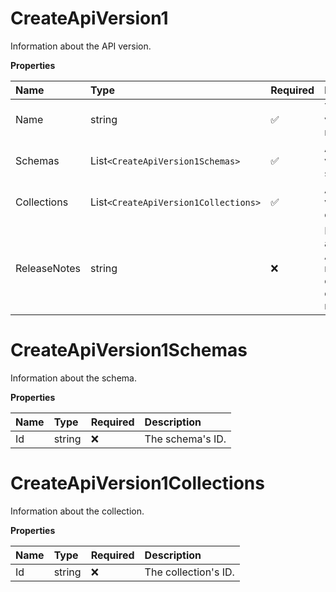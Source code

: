 # CreateApiVersion1

Information about the API version.

**Properties**

| Name         | Type                                 | Required | Description                                                              |
| :----------- | :----------------------------------- | :------- | :----------------------------------------------------------------------- |
| Name         | string                               | ✅       | The version's name.                                                      |
| Schemas      | List`<CreateApiVersion1Schemas>`     | ✅       | A list of the version's schemas.                                         |
| Collections  | List`<CreateApiVersion1Collections>` | ✅       | A list of the version's collections.                                     |
| ReleaseNotes | string                               | ❌       | Information about the API version release. For example, changelog notes. |

# CreateApiVersion1Schemas

Information about the schema.

**Properties**

| Name | Type   | Required | Description      |
| :--- | :----- | :------- | :--------------- |
| Id   | string | ❌       | The schema's ID. |

# CreateApiVersion1Collections

Information about the collection.

**Properties**

| Name | Type   | Required | Description          |
| :--- | :----- | :------- | :------------------- |
| Id   | string | ❌       | The collection's ID. |

<!-- This file was generated by liblab | https://liblab.com/ -->
